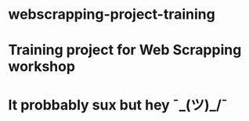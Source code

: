 # webscrapping-project-training
# Training project for Web Scrapping workshop
# It probbably sux but hey ¯\_(ツ)_/¯
